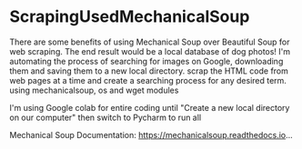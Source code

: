 # ScrapingUsedMechanicalSoup

There are some benefits of using Mechanical Soup over Beautiful Soup for web scraping.
The end result would be a local database of dog photos!
I'm automating the process of searching for images on Google, downloading them and saving them to a new local directory. 
scrap the HTML code from web pages at a time and create a searching process for any desired term. 
using mechanicalsoup, os and wget modules

I'm using Google colab for entire coding until "Create a new local directory on our computer" then switch to Pycharm to run all

Mechanical Soup Documentation:
https://mechanicalsoup.readthedocs.io...
